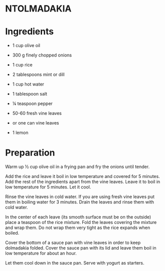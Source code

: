 # NTOLMADAKIA

# Ingredients

* 1 cup olive oil

* 300 g finely chopped onions

* 1 cup rice

* 2 tablespoons mint or dill

* 1 cup hot water

* 1 tablespoon salt

* ¼ teaspoon pepper

* 50-60 fresh vine leaves

* or one can vine leaves

* 1 lemon

# Preparation

Warm up ½ cup olive oil in a frying pan and fry the onions until tender. 

Add the rice and leave it boil in low temperature and covered for 5 minutes. Add the rest of the ingredients apart from the vine leaves. Leave it to boil in low temperature for 5 minutes. Let it cool. 

Rinse the vine leaves in cold water. If you are using fresh vine leaves put them in boiling water for 3 minutes. Drain the leaves and rinse them with cold water. 

In the center of each leave (its smooth surface must be on the outside) place a teaspoon of the rice mixture. Fold the leaves covering the mixture and wrap them. Do not wrap them very tight as the rice expands when boiled. 

Cover the bottom of a sauce pan with vine leaves in order to keep dolmadakia folded. Cover the sauce pan with its lid and leave them boil in low temperature for about an hour. 

Let them cool down in the sauce pan. Serve with yogurt as starters.

